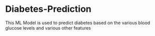 # Diabetes-Prediction

This ML Model is used to predict diabetes based on the various blood glucose levels and various other features
